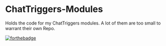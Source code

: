# ChatTriggers-Modules
Holds the code for my ChatTriggers modules. A lot of them are too small to warrant their own Repo.




[![forthebadge](https://forthebadge.com/images/badges/made-with-javascript.svg)](https://forthebadge.com)
